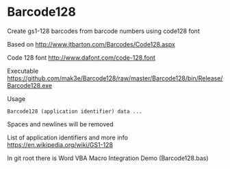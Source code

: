 # Barcode128
Create gs1-128 barcodes from barcode numbers using code128 font

Based on http://www.jtbarton.com/Barcodes/Code128.aspx

Code 128 font http://www.dafont.com/code-128.font

Executable https://github.com/mak3e/Barcode128/raw/master/Barcode128/bin/Release/Barcode128.exe

Usage

```
Barcode128 (application identifier) data ...
```
Spaces and newlines will be removed

List of application identifiers and more info https://en.wikipedia.org/wiki/GS1-128

In git root there is Word VBA Macro Integration Demo (Barcode128.bas)
